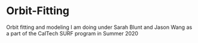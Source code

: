 # Orbit-Fitting
Orbit fitting and modeling I am doing under Sarah Blunt and Jason Wang as a part of the CalTech SURF program in Summer 2020
